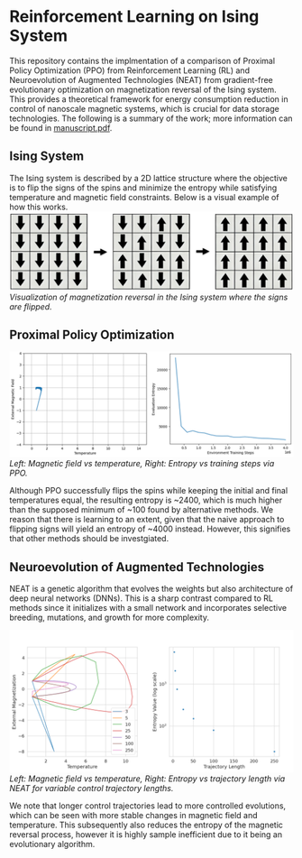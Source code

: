 # Reinforcement Learning on Ising System

This repository contains the implmentation of a comparison of Proximal Policy Optimization (PPO) from Reinforcement Learning (RL) and Neuroevolution of Augmented Technologies (NEAT) from gradient-free evolutionary optimization on magnetization reversal of the Ising system. This provides a theoretical framework for energy consumption reduction in control of nanoscale magnetic systems, which is crucial for data storage technologies. The following is a summary of the work; more information can be found in [manuscript.pdf](manuscript.pdf).

## Ising System
The Ising system is described by a 2D lattice structure where the objective is to flip the signs of the spins and minimize the entropy while satisfying temperature and magnetic field constraints. Below is a visual example of how this works.
![Ising magnetization reversal](./figures/ising_magnetization_reversal.png)
*Visualization of magnetization reversal in the Ising system where the signs are flipped.*

## Proximal Policy Optimization
![PPO](./figures/PPO.png)
*Left: Magnetic field vs temperature, Right: Entropy vs training steps via PPO.*

Although PPO successfully flips the spins while keeping the initial and final temperatures equal, the resulting entropy is ~2400, which is much higher than the supposed minimum of ~100 found by alternative methods. We reason that there is learning to an extent, given that the naive approach to flipping signs will yield an entropy of ~4000 instead. However, this signifies that other methods should be investgiated.

## Neuroevolution of Augmented Technologies
NEAT is a genetic algorithm that evolves the weights but also architecture of deep neural networks (DNNs). This is a sharp contrast compared to RL methods since it initializes with a small network and incorporates selective breeding, mutations, and growth for more complexity.

![NEAT](./figures/NEAT.png)
*Left: Magnetic field vs temperature, Right: Entropy vs trajectory length via NEAT for variable control trajectory lengths.*

We note that longer control trajectories lead to more controlled evolutions, which can be seen with more stable changes in magnetic field and temperature. This subsequently also reduces the entropy of the magnetic reversal process, however it is highly sample inefficient due to it being an evolutionary algorithm.
